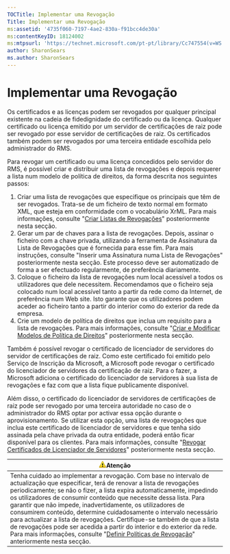 ```yaml
---
TOCTitle: Implementar uma Revogação
Title: Implementar uma Revogação
ms:assetid: '4735f060-7197-4ae2-830a-f91bcc4de30a'
ms:contentKeyID: 18124002
ms:mtpsurl: 'https://technet.microsoft.com/pt-pt/library/Cc747554(v=WS.10)'
author: SharonSears
ms.author: SharonSears
---
```


Implementar uma Revogação
=========================

Os certificados e as licenças podem ser revogados por qualquer principal existente na cadeia de fidedignidade do certificado ou da licença. Qualquer certificado ou licença emitido por um servidor de certificações de raiz pode ser revogado por esse servidor de certificações de raiz. Os certificados também podem ser revogados por uma terceira entidade escolhida pelo administrador do RMS.

Para revogar um certificado ou uma licença concedidos pelo servidor do RMS, é possível criar e distribuir uma lista de revogações e depois requerer a lista num modelo de política de direitos, da forma descrita nos seguintes passos:

1.  Criar uma lista de revogações que especifique os principais que têm de ser revogados. Trata-se de um ficheiro de texto normal em formato XML, que esteja em conformidade com o vocabulário XrML. Para mais informações, consulte "[Criar Listas de Revogações](https://technet.microsoft.com/1ef75199-3344-4225-84de-a863a777696a)" posteriormente nesta secção.
2.  Gerar um par de chaves para a lista de revogações. Depois, assinar o ficheiro com a chave privada, utilizando a ferramenta de Assinatura da Lista de Revogações que é fornecida para esse fim. Para mais instruções, consulte "Inserir uma Assinatura numa Lista de Revogações" posteriormente nesta secção. Este processo deve ser automatizado de forma a ser efectuado regularmente, de preferência diariamente.
3.  Coloque o ficheiro da lista de revogações num local acessível a todos os utilizadores que dele necessitem. Recomendamos que o ficheiro seja colocado num local acessível tanto a partir da rede como da Internet, de preferência num Web site. Isto garante que os utilizadores podem aceder ao ficheiro tanto a partir do interior como do exterior da rede da empresa.
4.  Crie um modelo de política de direitos que inclua um requisito para a lista de revogações. Para mais informações, consulte "[Criar e Modificar Modelos de Política de Direitos](https://technet.microsoft.com/6014176f-ef71-4d29-b3e3-da129c18563d)" posteriormente nesta secção.

Também é possível revogar o certificado de licenciador de servidores do servidor de certificações de raiz. Como este certificado foi emitido pelo Serviço de Inscrição da Microsoft, a Microsoft pode revogar o certificado do licenciador de servidores da certificação de raiz. Para o fazer, a Microsoft adiciona o certificado do licenciador de servidores à sua lista de revogações e faz com que a lista fique publicamente disponível.

Além disso, o certificado do licenciador de servidores de certificações de raiz pode ser revogado por uma terceira autoridade no caso de o administrador do RMS optar por activar essa opção durante o aprovisionamento. Se utilizar esta opção, uma lista de revogações que inclua este certificado de licenciador de servidores e que tenha sido assinada pela chave privada da outra entidade, poderá então ficar disponível para os clientes. Para mais informações, consulte "[Revogar Certificados de Licenciador de Servidores](https://technet.microsoft.com/8020861d-d196-4431-8282-044675ef5616)" posteriormente nesta secção.

| ![](/security-updates/images/Cc747554.Caution(WS.10).gif)Atenção                                                                                                                                                                                                                                                                                                                                                                                                                                                                                                                                                                                                                                                                       |
|---------------------------------------------------------------------------------------------------------------------------------------------------------------------------------------------------------------------------------------------------------------------------------------------------------------------------------------------------------------------------------------------------------------------------------------------------------------------------------------------------------------------------------------------------------------------------------------------------------------------------------------------------------------------------------------------------------------------------------------------------|
| Tenha cuidado ao implementar a revogação. Com base no intervalo de actualização que especificar, terá de renovar a lista de revogações periodicamente; se não o fizer, a lista expira automaticamente, impedindo os utilizadores de consumir conteúdo que necessite dessa lista. Para garantir que não impede, inadvertidamente, os utilizadores de consumirem conteúdo, determine cuidadosamente o intervalo necessário para actualizar a lista de revogações. Certifique-se também de que a lista de revogações pode ser acedida a partir do interior e do exterior da rede. Para mais informações, consulte "[Definir Políticas de Revogação](https://technet.microsoft.com/e2fffe9f-def7-439b-a8aa-43f8a065813d)" anteriormente nesta secção. |
